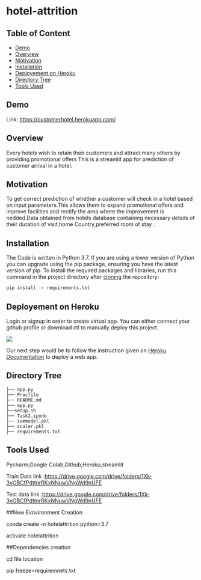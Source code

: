 # hotel-attrition 

## Table of Content
  * [Demo](#demo)
  * [Overview](#overview)
  * [Motivation](#motivation)
  * [Installation](#installation)
  * [Deployement on Heroku](#deployement-on-heroku)
  * [Directory Tree](#directory-tree)
  * [Tools Used](#bug---feature-request)
 


## Demo

Link: https://customerhotel.herokuapp.com/




## Overview
Every hotels wish to retain their customers and attract many others by providing promotional offers
This is a streamlit app for prediction of customer arrival in a hotel.

## Motivation
To get correct prediction of whether a customer will check in a hotel based on input parameters.This allows them to expand promotional offers and improve facilities and rectify the area where the improvement is nedded.Data obtained from hotels database containing necessary details of their duration of visit,home Country,preferred room of stay .

## Installation
The Code is written in Python 3.7. If you are using a lower version of Python you can upgrade using the pip package, ensuring you have the latest version of pip. To install the required packages and libraries, run this command in the project directory after [cloning](https://www.howtogeek.com/451360/how-to-clone-a-github-repository/) the repository:
```bash
pip install -r requirements.txt
```

## Deployement on Heroku
Login or signup in order to create virtual app. You can either connect your github profile or download ctl to manually deploy this project.

[![](https://i.imgur.com/dKmlpqX.png)](https://heroku.com)

Our next step would be to follow the instruction given on [Heroku Documentation](https://devcenter.heroku.com/articles/getting-started-with-python) to deploy a web app.



## Directory Tree 
```
├── app.py
├── Procfile
├── README.md
├── app.py
├──setup.sh
├── Task2.ipynb
├── svmmodel.pkl
├── scaler.pkl
├── requirements.txt
```

## Tools Used
Pycharm,Google Colab,Github,Heroku,streamlit



Train Data link :https://drive.google.com/drive/folders/1Xk-3vOBCfPdttnrRKxNNuwVNgWd9nUFE

Test data link :https://drive.google.com/drive/folders/1Xk-3vOBCfPdttnrRKxNNuwVNgWd9nUFE



##New Evnvironment Creation

conda create -n hotelattrition python=3.7

activate hotelattrition 

##Dependencies creation

cd file location

pip freeze>requiremnets.txt






